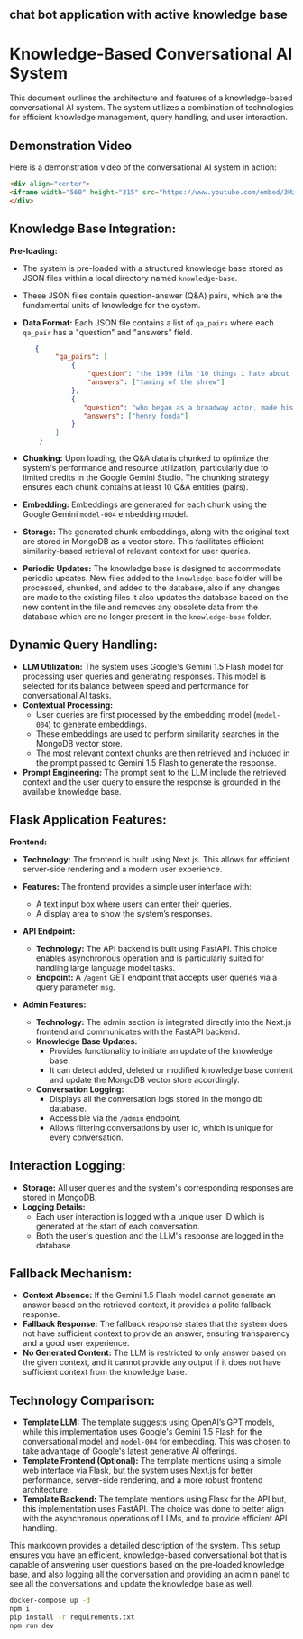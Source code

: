 ## chat bot application with active knowledge base



# Knowledge-Based Conversational AI System

This document outlines the architecture and features of a knowledge-based conversational AI system. The system utilizes a combination of technologies for efficient knowledge management, query handling, and user interaction.

## Demonstration Video

Here is a demonstration video of the conversational AI system in action:
```html
<div align="center">
<iframe width="560" height="315" src="https://www.youtube.com/embed/3Mzf3pFW0qQ" title="YouTube video player" frameborder="0" allow="accelerometer; autoplay; clipboard-write; encrypted-media; gyroscope; picture-in-picture; web-share" allowfullscreen></iframe>
</div>
```

## Knowledge Base Integration:

**Pre-loading:**
*   The system is pre-loaded with a structured knowledge base stored as JSON files within a local directory named `knowledge-base`.
*   These JSON files contain question-answer (Q&A) pairs, which are the fundamental units of knowledge for the system.
*   **Data Format:** Each JSON file contains a list of `qa_pairs` where each `qa_pair` has a "question" and "answers" field.
    ```json
       {
            "qa_pairs": [
                {
                    "question": "the 1999 film '10 things i hate about you' is based on which shakespeare play",
                    "answers": ["taming of the shrew"]
                },
                {
                   "question": "who began as a broadway actor, made his hollywood debut in 1935, and had lead roles in the grapes of wrath, the ox-bow incident, mister roberts and 12 angry men",
                   "answers": ["henry fonda"]
                }
            ]
        }

    ```

*   **Chunking:** Upon loading, the Q&A data is chunked to optimize the system's performance and resource utilization, particularly due to limited credits in the Google Gemini Studio. The chunking strategy ensures each chunk contains at least 10 Q&A entities (pairs).

*   **Embedding:** Embeddings are generated for each chunk using the Google Gemini `model-004` embedding model.
*   **Storage:** The generated chunk embeddings, along with the original text are stored in MongoDB as a vector store. This facilitates efficient similarity-based retrieval of relevant context for user queries.

*   **Periodic Updates:** The knowledge base is designed to accommodate periodic updates. New files added to the `knowledge-base` folder will be processed, chunked, and added to the database, also if any changes are made to the existing files it also updates the database based on the new content in the file and removes any obsolete data from the database which are no longer present in the `knowledge-base` folder.

## Dynamic Query Handling:

*   **LLM Utilization:** The system uses Google's Gemini 1.5 Flash model for processing user queries and generating responses. This model is selected for its balance between speed and performance for conversational AI tasks.
*   **Contextual Processing:**
    *   User queries are first processed by the embedding model (`model-004`) to generate embeddings.
    *   These embeddings are used to perform similarity searches in the MongoDB vector store.
    *   The most relevant context chunks are then retrieved and included in the prompt passed to Gemini 1.5 Flash to generate the response.
*   **Prompt Engineering:** The prompt sent to the LLM include the retrieved context and the user query to ensure the response is grounded in the available knowledge base.

## Flask Application Features:

**Frontend:**
*   **Technology:** The frontend is built using Next.js. This allows for efficient server-side rendering and a modern user experience.
*   **Features:** The frontend provides a simple user interface with:
    *   A text input box where users can enter their queries.
    *   A display area to show the system’s responses.
*   **API Endpoint:**
    *   **Technology:** The API backend is built using FastAPI. This choice enables asynchronous operation and is particularly suited for handling large language model tasks.
    *   **Endpoint:** A `/agent` GET endpoint that accepts user queries via a query parameter `msg`.

*   **Admin Features:**
    * **Technology:**  The admin section is integrated directly into the Next.js frontend and communicates with the FastAPI backend.
    *   **Knowledge Base Updates:**
        *   Provides functionality to initiate an update of the knowledge base.
        *   It can detect added, deleted or modified knowledge base content and update the MongoDB vector store accordingly.
    *   **Conversation Logging:**
        *   Displays all the conversation logs stored in the mongo db database.
        *  Accessible via the `/admin` endpoint.
        *  Allows filtering conversations by user id, which is unique for every conversation.

## Interaction Logging:
*   **Storage:** All user queries and the system's corresponding responses are stored in MongoDB.
*   **Logging Details:**
    *   Each user interaction is logged with a unique user ID which is generated at the start of each conversation.
    *   Both the user's question and the LLM's response are logged in the database.

## Fallback Mechanism:

*   **Context Absence:** If the Gemini 1.5 Flash model cannot generate an answer based on the retrieved context, it provides a polite fallback response.
*   **Fallback Response:** The fallback response states that the system does not have sufficient context to provide an answer, ensuring transparency and a good user experience.
*   **No Generated Content:** The LLM is restricted to only answer based on the given context, and it cannot provide any output if it does not have sufficient context from the knowledge base.

## Technology Comparison:

*   **Template LLM:** The template suggests using OpenAI’s GPT models, while this implementation uses Google's Gemini 1.5 Flash for the conversational model and `model-004` for embedding. This was chosen to take advantage of Google's latest generative AI offerings.
*   **Template Frontend (Optional):** The template mentions using a simple web interface via Flask, but the system uses Next.js for better performance, server-side rendering, and a more robust frontend architecture.
* **Template Backend:** The template mentions using Flask for the API but, this implementation uses FastAPI. The choice was done to better align with the asynchronous operations of LLMs, and to provide efficient API handling.

This markdown provides a detailed description of the system. This setup ensures you have an efficient, knowledge-based conversational bot that is capable of answering user questions based on the pre-loaded knowledge base, and also logging all the conversation and providing an admin panel to see all the conversations and update the knowledge base as well.

```bash
docker-compose up -d
npm i
pip install -r requirements.txt
npm run dev
```
